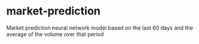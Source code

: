 # market-prediction
Market prediction neural network model based on the last 60 days and the average of the volume over that period

